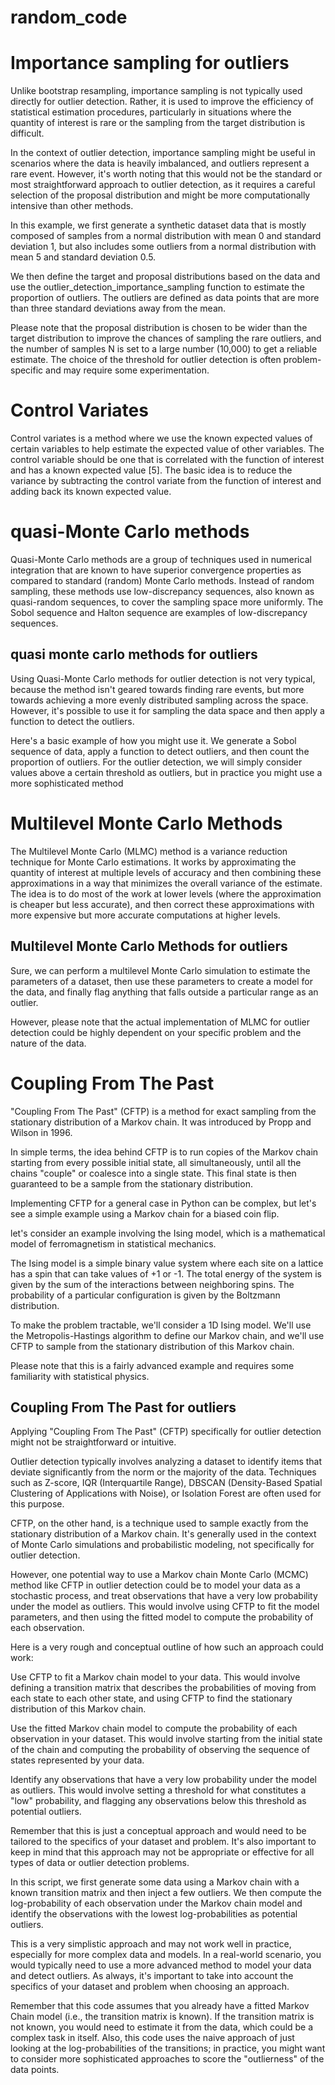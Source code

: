 # random_code

# Importance sampling for outliers

Unlike bootstrap resampling, importance sampling is not typically used directly for outlier detection. Rather, it is used to improve the efficiency of statistical estimation procedures, particularly in situations where the quantity of interest is rare or the sampling from the target distribution is difficult.

In the context of outlier detection, importance sampling might be useful in scenarios where the data is heavily imbalanced, and outliers represent a rare event. However, it's worth noting that this would not be the standard or most straightforward approach to outlier detection, as it requires a careful selection of the proposal distribution and might be more computationally intensive than other methods.

In this example, we first generate a synthetic dataset data that is mostly composed of samples from a normal distribution with mean 0 and standard deviation 1, but also includes some outliers from a normal distribution with mean 5 and standard deviation 0.5.

We then define the target and proposal distributions based on the data and use the outlier_detection_importance_sampling function to estimate the proportion of outliers. The outliers are defined as data points that are more than three standard deviations away from the mean.

Please note that the proposal distribution is chosen to be wider than the target distribution to improve the chances of sampling the rare outliers, and the number of samples N is set to a large number (10,000) to get a reliable estimate. The choice of the threshold for outlier detection is often problem-specific and may require some experimentation.

# Control Variates
Control variates is a method where we use the known expected values of certain variables to help estimate the expected value of other variables. The control variable should be one that is correlated with the function of interest and has a known expected value [5]. The basic idea is to reduce the variance by subtracting the control variate from the function of interest and adding back its known expected value.

# quasi-Monte Carlo methods
Quasi-Monte Carlo methods are a group of techniques used in numerical integration that are known to have superior convergence properties as compared to standard (random) Monte Carlo methods. Instead of random sampling, these methods use low-discrepancy sequences, also known as quasi-random sequences, to cover the sampling space more uniformly. The Sobol sequence and Halton sequence are examples of low-discrepancy sequences.

## quasi monte carlo methods for outliers
Using Quasi-Monte Carlo methods for outlier detection is not very typical, because the method isn't geared towards finding rare events, but more towards achieving a more evenly distributed sampling across the space. However, it's possible to use it for sampling the data space and then apply a function to detect the outliers.

Here's a basic example of how you might use it. We generate a Sobol sequence of data, apply a function to detect outliers, and then count the proportion of outliers. For the outlier detection, we will simply consider values above a certain threshold as outliers, but in practice you might use a more sophisticated method

# Multilevel Monte Carlo Methods

The Multilevel Monte Carlo (MLMC) method is a variance reduction technique for Monte Carlo estimations. It works by approximating the quantity of interest at multiple levels of accuracy and then combining these approximations in a way that minimizes the overall variance of the estimate. The idea is to do most of the work at lower levels (where the approximation is cheaper but less accurate), and then correct these approximations with more expensive but more accurate computations at higher levels.

## Multilevel Monte Carlo Methods for outliers

Sure, we can perform a multilevel Monte Carlo simulation to estimate the parameters of a dataset, then use these parameters to create a model for the data, and finally flag anything that falls outside a particular range as an outlier.

However, please note that the actual implementation of MLMC for outlier detection could be highly dependent on your specific problem and the nature of the data.

# Coupling From The Past 

"Coupling From The Past" (CFTP) is a method for exact sampling from the stationary distribution of a Markov chain. It was introduced by Propp and Wilson in 1996.

In simple terms, the idea behind CFTP is to run copies of the Markov chain starting from every possible initial state, all simultaneously, until all the chains "couple" or coalesce into a single state. This final state is then guaranteed to be a sample from the stationary distribution.

Implementing CFTP for a general case in Python can be complex, but let's see a simple example using a Markov chain for a biased coin flip.


let's consider an example involving the Ising model, which is a mathematical model of ferromagnetism in statistical mechanics.

The Ising model is a simple binary value system where each site on a lattice has a spin that can take values of +1 or -1. The total energy of the system is given by the sum of the interactions between neighboring spins. The probability of a particular configuration is given by the Boltzmann distribution.

To make the problem tractable, we'll consider a 1D Ising model. We'll use the Metropolis-Hastings algorithm to define our Markov chain, and we'll use CFTP to sample from the stationary distribution of this Markov chain.

Please note that this is a fairly advanced example and requires some familiarity with statistical physics.

## Coupling From The Past for outliers


Applying "Coupling From The Past" (CFTP) specifically for outlier detection might not be straightforward or intuitive.

Outlier detection typically involves analyzing a dataset to identify items that deviate significantly from the norm or the majority of the data. Techniques such as Z-score, IQR (Interquartile Range), DBSCAN (Density-Based Spatial Clustering of Applications with Noise), or Isolation Forest are often used for this purpose.

CFTP, on the other hand, is a technique used to sample exactly from the stationary distribution of a Markov chain. It's generally used in the context of Monte Carlo simulations and probabilistic modeling, not specifically for outlier detection.

However, one potential way to use a Markov chain Monte Carlo (MCMC) method like CFTP in outlier detection could be to model your data as a stochastic process, and treat observations that have a very low probability under the model as outliers. This would involve using CFTP to fit the model parameters, and then using the fitted model to compute the probability of each observation.

Here is a very rough and conceptual outline of how such an approach could work:

Use CFTP to fit a Markov chain model to your data. This would involve defining a transition matrix that describes the probabilities of moving from each state to each other state, and using CFTP to find the stationary distribution of this Markov chain.

Use the fitted Markov chain model to compute the probability of each observation in your dataset. This would involve starting from the initial state of the chain and computing the probability of observing the sequence of states represented by your data.

Identify any observations that have a very low probability under the model as outliers. This would involve setting a threshold for what constitutes a "low" probability, and flagging any observations below this threshold as potential outliers.

Remember that this is just a conceptual approach and would need to be tailored to the specifics of your dataset and problem. It's also important to keep in mind that this approach may not be appropriate or effective for all types of data or outlier detection problems.

In this script, we first generate some data using a Markov chain with a known transition matrix and then inject a few outliers. We then compute the log-probability of each observation under the Markov chain model and identify the observations with the lowest log-probabilities as potential outliers.

This is a very simplistic approach and may not work well in practice, especially for more complex data and models. In a real-world scenario, you would typically need to use a more advanced method to model your data and detect outliers. As always, it's important to take into account the specifics of your dataset and problem when choosing an approach.

Remember that this code assumes that you already have a fitted Markov Chain model (i.e., the transition matrix is known). If the transition matrix is not known, you would need to estimate it from the data, which could be a complex task in itself. Also, this code uses the naive approach of just looking at the log-probabilities of the transitions; in practice, you might want to consider more sophisticated approaches to score the "outlierness" of the data points.
